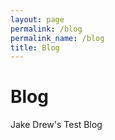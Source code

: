 ```yaml
---
layout: page
permalink: /blog
permalink_name: /blog
title: Blog
---
```


# Blog

Jake Drew's Test Blog